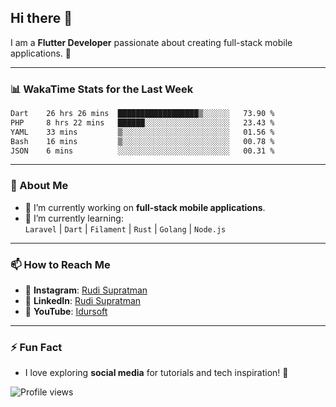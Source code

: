 ## Hi there 👋

I am a **Flutter Developer** passionate about creating full-stack mobile applications. 🚀

---

### 📊 WakaTime Stats for the Last Week
<!--START_SECTION:waka-->

```txt
Dart    26 hrs 26 mins  ██████████████████▒░░░░░░   73.90 %
PHP     8 hrs 22 mins   ██████░░░░░░░░░░░░░░░░░░░   23.43 %
YAML    33 mins         ▒░░░░░░░░░░░░░░░░░░░░░░░░   01.56 %
Bash    16 mins         ▒░░░░░░░░░░░░░░░░░░░░░░░░   00.78 %
JSON    6 mins          ░░░░░░░░░░░░░░░░░░░░░░░░░   00.31 %
```

<!--END_SECTION:waka-->

---

### 🌱 About Me
- 🔭 I’m currently working on **full-stack mobile applications**.
- 🌱 I’m currently learning:  
  `Laravel` | `Dart` | `Filament` | `Rust` | `Golang` | `Node.js`

---

### 📫 How to Reach Me
- 💬 **Instagram**: [Rudi Supratman](https://www.instagram.com/rudisupratman97)  
- 💼 **LinkedIn**: [Rudi Supratman](https://www.linkedin.com/in/rudi-supratman-324233281)  
- 🎥 **YouTube**: [Idursoft](https://www.youtube.com/@adde5863)

---

### ⚡ Fun Fact
- I love exploring **social media** for tutorials and tech inspiration! 🎥

![Profile views](https://komarev.com/ghpvc/?username=idurgit&color=green)
